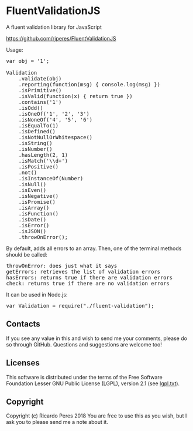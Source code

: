 # FluentValidationJS
A fluent validation library for JavaScript

https://github.com/rjperes/FluentValidationJS

Usage:

<pre>
var obj = '1';

Validation
	.validate(obj)
	.reporting(function(msg) { console.log(msg) })
	.isPrimitive()
	.isValid(function(x) { return true })
	.contains('1')
	.isOdd()
	.isOneOf('1', '2', '3')
	.isNoneOf('4', '5', '6')
	.isEqualTo(1)
	.isDefined()
	.isNotNullOrWhitespace()
	.isString()
	.isNumber()
	.hasLength(2, 1)
	.isMatch('\\d+')
	.isPositive()
	.not()
	.isInstanceOf(Number)
	.isNull()
	.isEven()
	.isNegative()
	.isPromise()
	.isArray()
	.isFunction()
	.isDate()
	.isError()
	.isJSON()
	.throwOnError();
</pre>

By default, adds all errors to an array. Then, one of the terminal methods should be called:

<pre>
throwOnError: does just what it says
getErrors: retrieves the list of validation errors
hasErrors: returns true if there are validation errors
check: returns true if there are no validation errors
</pre>

It can be used in Node.js:

<pre>
var Validation = require("./fluent-validation");
</pre>

## Contacts
If you see any value in this and wish to send me your comments, please do so through GitHub. Questions and suggestions are welcome too!

## Licenses
This software is distributed under the terms of the Free Software Foundation Lesser GNU Public License (LGPL), version 2.1 (see [lgpl.txt](lgpl.txt)).

## Copyright
Copyright (c) Ricardo Peres 2018
You are free to use this as you wish, but I ask you to please send me a note about it.
